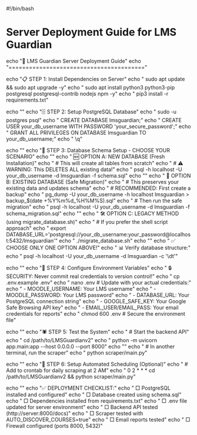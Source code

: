 #!/bin/bash
# Server Deployment Guide for LMS Guardian

echo "🚀 LMS Guardian Server Deployment Guide"
echo "========================================"

echo "📋 STEP 1: Install Dependencies on Server"
echo "  sudo apt update && sudo apt upgrade -y"
echo "  sudo apt install python3 python3-pip postgresql postgresql-contrib nodejs npm -y"
echo "  pip3 install -r requirements.txt"

echo ""
echo "🗄️ STEP 2: Setup PostgreSQL Database"
echo "  sudo -u postgres psql"
echo "  CREATE DATABASE lmsguardian;"
echo "  CREATE USER your_db_username WITH PASSWORD 'your_secure_password';"
echo "  GRANT ALL PRIVILEGES ON DATABASE lmsguardian TO your_db_username;"
echo "  \\q"

echo ""
echo "📁 STEP 3: Database Schema Setup - CHOOSE YOUR SCENARIO"
echo ""
echo "  🆕 OPTION A: NEW DATABASE (Fresh Installation)"
echo "    # This will create all tables from scratch"
echo "    # ⚠️  WARNING: This DELETES ALL existing data!"
echo "    psql -h localhost -U your_db_username -d lmsguardian -f schema.sql"
echo ""
echo "  🔄 OPTION B: EXISTING DATABASE (Safe Migration)"
echo "    # This preserves your existing data and updates schema"
echo "    # RECOMMENDED: First create a backup"
echo "    pg_dump -U your_db_username -h localhost lmsguardian > backup_\$(date +%Y%m%d_%H%M%S).sql"
echo "    # Then run the safe migration"
echo "    psql -h localhost -U your_db_username -d lmsguardian -f schema_migration.sql"
echo ""
echo "  🛠️  OPTION C: LEGACY METHOD (using migrate_database.sh)"
echo "    # If you prefer the shell script approach"
echo "    export DATABASE_URL='postgresql://your_db_username:your_password@localhost:5432/lmsguardian'"
echo "    ./migrate_database.sh"
echo ""
echo "  ✅ CHOOSE ONLY ONE OPTION ABOVE!"
echo "  📊 Verify database structure:"
echo "    psql -h localhost -U your_db_username -d lmsguardian -c '\\dt'"

echo ""
echo "🔧 STEP 4: Configure Environment Variables"
echo "  🔒 SECURITY: Never commit real credentials to version control!"
echo "  cp .env.example .env"
echo "  nano .env  # Update with your actual credentials:"
echo "    - MOODLE_USERNAME: Your LMS username"
echo "    - MOODLE_PASSWORD: Your LMS password"
echo "    - DATABASE_URL: Your PostgreSQL connection string"
echo "    - GOOGLE_SAFE_KEY: Your Google Safe Browsing API key"
echo "    - EMAIL_USER/EMAIL_PASS: Your email credentials for reports"
echo "  chmod 600 .env  # Secure the environment file"

echo ""
echo "🕷️ STEP 5: Test the System"
echo "  # Start the backend API"
echo "  cd /path/to/LMSGuardianv2"
echo "  python -m uvicorn app.main:app --host 0.0.0.0 --port 8000"
echo ""
echo "  # In another terminal, run the scraper"
echo "  python scraper/main.py"

echo ""
echo "🔄 STEP 6: Setup Automated Scheduling (Optional)"
echo "  # Add to crontab for daily scraping at 2 AM"
echo "  0 2 * * * cd /path/to/LMSGuardianv2 && python scraper/main.py"

echo ""
echo "✅ DEPLOYMENT CHECKLIST:"
echo "  □ PostgreSQL installed and configured"
echo "  □ Database created using schema.sql"
echo "  □ Dependencies installed from requirements.txt"
echo "  □ .env file updated for server environment"
echo "  □ Backend API tested (http://server:8000/docs)"
echo "  □ Scraper tested with AUTO_DISCOVER_COURSES=true"
echo "  □ Email reports tested"
echo "  □ Firewall configured (ports 8000, 5432)"
